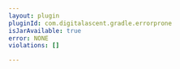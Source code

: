 ```yaml
---
layout: plugin
pluginId: com.digitalascent.gradle.errorprone
isJarAvailable: true
error: NONE
violations: []

---
```

